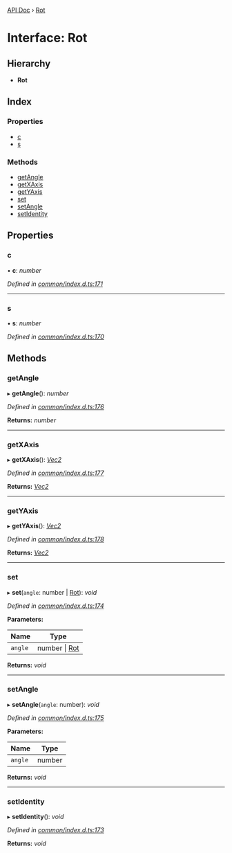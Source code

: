 [API Doc](../README.md) › [Rot](rot.md)

# Interface: Rot

## Hierarchy

* **Rot**

## Index

### Properties

* [c](rot.md#c)
* [s](rot.md#s)

### Methods

* [getAngle](rot.md#getangle)
* [getXAxis](rot.md#getxaxis)
* [getYAxis](rot.md#getyaxis)
* [set](rot.md#set)
* [setAngle](rot.md#setangle)
* [setIdentity](rot.md#setidentity)

## Properties

###  c

• **c**: *number*

*Defined in [common/index.d.ts:171](https://github.com/shakiba/planck.js/blob/49dcd19/lib/common/index.d.ts#L171)*

___

###  s

• **s**: *number*

*Defined in [common/index.d.ts:170](https://github.com/shakiba/planck.js/blob/49dcd19/lib/common/index.d.ts#L170)*

## Methods

###  getAngle

▸ **getAngle**(): *number*

*Defined in [common/index.d.ts:176](https://github.com/shakiba/planck.js/blob/49dcd19/lib/common/index.d.ts#L176)*

**Returns:** *number*

___

###  getXAxis

▸ **getXAxis**(): *[Vec2](vec2.md)*

*Defined in [common/index.d.ts:177](https://github.com/shakiba/planck.js/blob/49dcd19/lib/common/index.d.ts#L177)*

**Returns:** *[Vec2](vec2.md)*

___

###  getYAxis

▸ **getYAxis**(): *[Vec2](vec2.md)*

*Defined in [common/index.d.ts:178](https://github.com/shakiba/planck.js/blob/49dcd19/lib/common/index.d.ts#L178)*

**Returns:** *[Vec2](vec2.md)*

___

###  set

▸ **set**(`angle`: number | [Rot](rot.md)): *void*

*Defined in [common/index.d.ts:174](https://github.com/shakiba/planck.js/blob/49dcd19/lib/common/index.d.ts#L174)*

**Parameters:**

Name | Type |
------ | ------ |
`angle` | number &#124; [Rot](rot.md) |

**Returns:** *void*

___

###  setAngle

▸ **setAngle**(`angle`: number): *void*

*Defined in [common/index.d.ts:175](https://github.com/shakiba/planck.js/blob/49dcd19/lib/common/index.d.ts#L175)*

**Parameters:**

Name | Type |
------ | ------ |
`angle` | number |

**Returns:** *void*

___

###  setIdentity

▸ **setIdentity**(): *void*

*Defined in [common/index.d.ts:173](https://github.com/shakiba/planck.js/blob/49dcd19/lib/common/index.d.ts#L173)*

**Returns:** *void*
